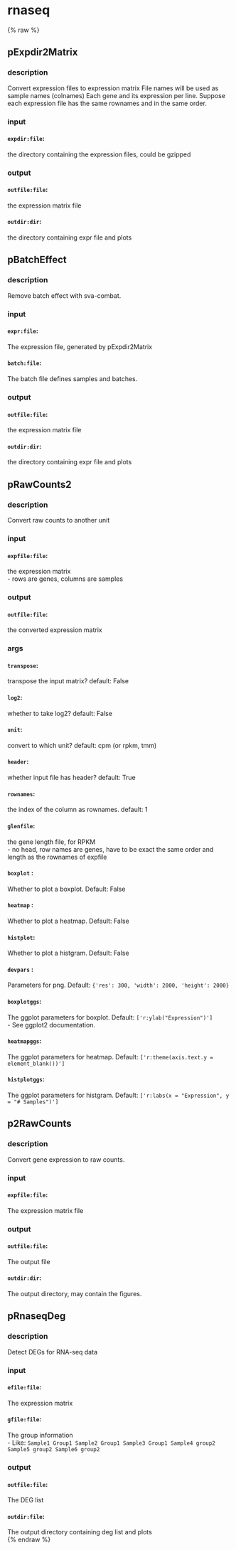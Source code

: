 # rnaseq
<!-- toc -->
{% raw %}

## pExpdir2Matrix

### description
Convert expression files to expression matrix
File names will be used as sample names (colnames)
Each gene and its expression per line.
Suppose each expression file has the same rownames and in the same order.

### input
#### `expdir:file`:
the directory containing the expression files, could be gzipped  

### output
#### `outfile:file`:
the expression matrix file  
#### `outdir:dir`:
the directory containing expr file and plots  

## pBatchEffect

### description
Remove batch effect with sva-combat.

### input
#### `expr:file`:
The expression file, generated by pExpdir2Matrix  
#### `batch:file`:
The batch file defines samples and batches.  

### output
#### `outfile:file`:
the expression matrix file  
#### `outdir:dir`:
the directory containing expr file and plots  

## pRawCounts2

### description
Convert raw counts to another unit

### input
#### `expfile:file`:
the expression matrix  
	- rows are genes, columns are samples

### output
#### `outfile:file`:
the converted expression matrix  

### args
#### `transpose`:
transpose the input matrix? default: False  
#### `log2`:
whether to take log2? default: False  
#### `unit`:
convert to which unit? default: cpm (or rpkm, tmm)  
#### `header`:
whether input file has header? default: True  
#### `rownames`:
the index of the column as rownames. default: 1  
#### `glenfile`:
the gene length file, for RPKM  
	- no head, row names are genes, have to be exact the same order and length as the rownames of expfile
#### `boxplot` :
Whether to plot a boxplot. Default: False  
#### `heatmap` :
Whether to plot a heatmap. Default: False  
#### `histplot`:
Whether to plot a histgram. Default: False  
#### `devpars` :
Parameters for png. Default: `{'res': 300, 'width': 2000, 'height': 2000}`  
#### `boxplotggs`:
The ggplot parameters for boxplot. Default: `['r:ylab("Expression")']`  
	- See ggplot2 documentation.
#### `heatmapggs`:
The ggplot parameters for heatmap. Default: `['r:theme(axis.text.y = element_blank())']`  
#### `histplotggs`:
The ggplot parameters for histgram. Default: `['r:labs(x = "Expression", y = "# Samples")']`	  

## p2RawCounts

### description
Convert gene expression to raw counts.

### input
#### `expfile:file`:
The expression matrix file  

### output
#### `outfile:file`:
The output file  
#### `outdir:dir`:
The output directory, may contain the figures.  

## pRnaseqDeg

### description
Detect DEGs for RNA-seq data

### input
#### `efile:file`:
The expression matrix  
#### `gfile:file`:
The group information  
	- Like:
	```
	Sample1	Group1
	Sample2	Group1
	Sample3	Group1
	Sample4	group2
	Sample5	group2
	Sample6	group2
	```

### output
#### `outfile:file`:
The DEG list  
#### `outdir:file`:
The output directory containing deg list and plots  
{% endraw %}
